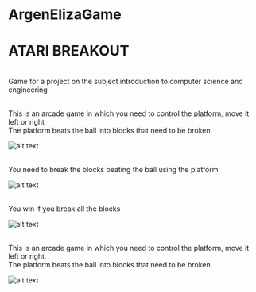 # ArgenElizaGame
# ATARI BREAKOUT

<br>Game for a project on the subject introduction to computer science and engineering


<br>This is an arcade game in which you need to control the platform, move it left or right
<br>The platform beats the ball into blocks that need to be broken

![alt text](https://sun9-76.userapi.com/impg/okituv5lxt2HiA2oGth79OBmS6oVEUkW7hbCEw/-7wymsZadkY.jpg?size=426x449&quality=96&proxy=1&sign=2ec21015ddf05a547757f8e48132d126&type=album)

<br>You need to break the blocks beating the ball using the platform

![alt text](https://sun9-15.userapi.com/impg/q3JTkRh9VB0wuMo-vtv0YkF6IxwTvqYUHO6Y1Q/PiszfM_QN7Q.jpg?size=426x451&quality=96&proxy=1&sign=20f2a5ffe91082e57222b2ca7804ce32&type=album)

<br>You win if you break all the blocks

![alt text](https://sun9-34.userapi.com/impg/N-aFgPWiOEHkJXlEI4VRd9mg9ds2Bqh2oj5MlQ/nlgVIc48zec.jpg?size=428x449&quality=96&proxy=1&sign=83d2d2c0bf693198228069f1c70d8977&type=album)

<br>This is an arcade game in which you need to control the platform, move it left or right.
<br>The platform beats the ball into blocks that need to be broken

![alt text](https://sun9-66.userapi.com/impg/Ee1rLOy235cvLPKkED92MFGjtbWyQLyLBg64MQ/OIHAmj4OLj8.jpg?size=428x449&quality=96&proxy=1&sign=d5798981e763658d25ac7ff4a9948c0e&type=album)
